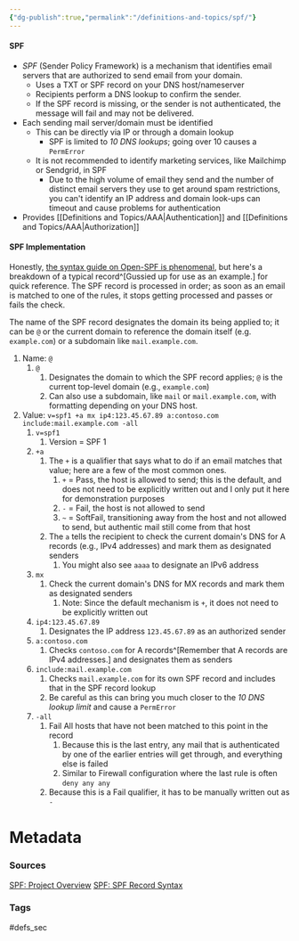 ```yaml
---
{"dg-publish":true,"permalink":"/definitions-and-topics/spf/"}
---
```


#### SPF
- *SPF* (Sender Policy Framework) is a mechanism that identifies email servers that are authorized to send email from your domain.
	- Uses a TXT or SPF record on your DNS host/nameserver
	- Recipients perform a DNS lookup to confirm the sender.
	- If the SPF record is missing, or the sender is not authenticated, the message will fail and may not be delivered.
- Each sending mail server/domain must be identified
	- This can be directly via IP or through a domain lookup
		- SPF is limited to *10 DNS lookups*; going over 10 causes a `PermError`
	- It is not recommended to identify marketing services, like Mailchimp or Sendgrid, in SPF
		- Due to the high volume of email they send and the number of distinct email servers they use to get around spam restrictions, you can't identify an IP address and domain look-ups can timeout and cause problems for authentication
- Provides [[Definitions and Topics/AAA\|Authentication]] and [[Definitions and Topics/AAA\|Authorization]]

#### SPF Implementation
Honestly, [the syntax guide on Open-SPF is phenomenal](http://www.open-spf.org/SPF_Record_Syntax/), but here's a breakdown of a typical record^[Gussied up for use as an example.] for quick reference.
The SPF record is processed in order; as soon as an email is matched to one of the rules, it stops getting processed and passes or fails the check.

The name of the SPF record designates the domain its being applied to; it can be `@` or the current domain to reference the domain itself (e.g. `example.com`) or a subdomain like `mail.example.com`.

1. Name: `@`
	1. `@`
		1. Designates the domain to which the SPF record applies; `@` is the current top-level domain (e.g., `example.com`)
		2. Can also use a subdomain, like `mail` or `mail.example.com`, with formatting depending on your DNS host.
2. Value: `v=spf1 +a mx ip4:123.45.67.89 a:contoso.com include:mail.example.com -all`
	1. `v=spf1`
		1. Version = SPF 1
	2. `+a`
		1. The `+` is a qualifier that says what to do if an email matches that value; here are a few of the most common ones.
			1. `+` = Pass, the host is allowed to send; this is the default, and does not need to be explicitly written out and I only put it here for demonstration purposes
			2. `-` = Fail, the host is not allowed to send
			3. `~` = SoftFail, transitioning away from the host and not allowed to send, but authentic mail still come from that host
		2. The `a` tells the recipient to check the current domain's DNS for A records (e.g., IPv4 addresses) and mark them as designated senders
			1. You might also see `aaaa` to designate an IPv6 address
	3. `mx`
		1. Check the current domain's DNS for MX records and mark them as designated senders
			1. Note: Since the default mechanism is `+`, it does not need to be explicitly written out
	4. `ip4:123.45.67.89`
		1. Designates the IP address `123.45.67.89` as an authorized sender
	5. `a:contoso.com`
		1. Checks `contoso.com` for A records^[Remember that A records are IPv4 addresses.] and designates them as senders
	6. `include:mail.example.com`
		1. Checks `mail.example.com` for its own SPF record and includes that in the SPF record lookup
		2. Be careful as this can bring you much closer to the *10 DNS lookup limit* and cause a `PermError`
	7. `-all`
		1. Fail All hosts that have not been matched to this point in the record
			1. Because this is the last entry, any mail that is authenticated by one of the earlier entries will get through, and everything else is failed
			2. Similar to Firewall configuration where the last rule is often `deny any any`
		2. Because this is a Fail qualifier, it has to be manually written out as `-`



# Metadata

### Sources
[SPF: Project Overview](http://www.open-spf.org/)
[SPF: SPF Record Syntax](http://www.open-spf.org/SPF_Record_Syntax/)

### Tags
#defs_sec 